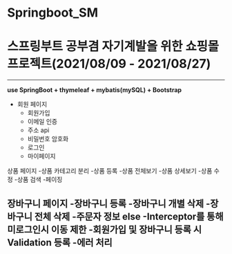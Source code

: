 # Springboot_SM
# 스프링부트 공부겸 자기계발을 위한 쇼핑몰 프로젝트(2021/08/09 - 2021/08/27)
---
**use SpringBoot + thymeleaf + mybatis(mySQL) + Bootstrap**
- 회원 페이지
	- 회원가입
	- 이메일 인증
	- 주소 api
	- 비밀번호 암호화
	- 로그인
	- 마이페이지			

상품 페이지
			-상품 카테고리 분리
			-상품 등록
			-상품 전체보기
			-상품 상세보기
			-상품 수정
			-상품 검색
			-페이징

장바구니 페이지
			-장바구니 등록
			-장바구니 개별 삭제
			-장바구니 전체 삭제
			-주문자 정보
else
			-Interceptor를 통해 미로그인시 이동 제한
			-회원가입 및 장바구니 등록 시 Validation 등록
			-에러 처리
---
